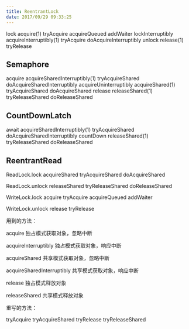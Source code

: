 ```yaml
---
title: ReentrantLock
date: 2017/09/29 09:33:25
---
```


lock
	acquire(1)
		tryAcquire	acquireQueued	addWaiter
lockInterruptibly
	acquireInterruptibly(1)
		tryAcquire	doAcquireInterruptibly
unlock
	release(1)
		tryRelease
<!--more-->
## Semaphore

acquire
	acquireSharedInterruptibly(1)
		tryAcquireShared	doAcquireSharedInterruptibly
acquireUninterruptibly
	acquireShared(1)
		tryAcquireShared	doAcquireShared
release
	releaseShared(1)
		tryReleaseShared	doReleaseShared

## CountDownLatch

await
	acquireSharedInterruptibly(1)
		tryAcquireShared	doAcquireSharedInterruptibly
countDown
	releaseShared(1)
		tryReleaseShared	doReleaseShared

## ReentrantRead

ReadLock.lock
	acquireShared
		tryAcquireShared	doAcquireShared

ReadLock.unlock
	releaseShared
		tryReleaseShared	doReleaseShared

WriteLock.lock
	acquire
		tryAcquire	acquireQueued	addWaiter

WriteLock.unlock
	release
		tryRelease

用到的方法：

acquire
	独占模式获取对象，忽略中断

acquireInterruptibly
	独占模式获取对象，响应中断

acquireShared
	共享模式获取对象，忽略中断

acquireSharedInterruptibly
	共享模式获取对象，响应中断

release
	独占模式释放对象

releaseShared
	共享模式释放对象

重写的方法：

tryAcquire
tryAcquireShared
tryRelease
tryReleaseShared


